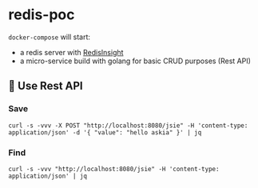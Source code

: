 # redis-poc

`docker-compose` will start:
- a redis server with [RedisInsight](https://redis.com/redis-enterprise/redis-insight/)
- a micro-service build with golang for basic CRUD purposes (Rest API)

## :rocket:  Use Rest API
### Save 
```
curl -s -vvv -X POST "http://localhost:8080/jsie" -H 'content-type: application/json' -d '{ "value": "hello askia" }' | jq
```
### Find
```
curl -s -vvv "http://localhost:8080/jsie" -H 'content-type: application/json' | jq
```
